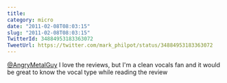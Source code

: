 ```yaml
---
title: 
category: micro
date: "2011-02-08T08:03:15"
slug: "2011-02-08T08:03:15"
TwitterId: 34884953183363072
TweetUrl: https://twitter.com/mark_philpot/status/34884953183363072
---
```


[@AngryMetalGuy](https://twitter.com/AngryMetalGuy) I love the reviews, but I'm
a clean vocals fan and it would be great to know the vocal type while reading
the review

